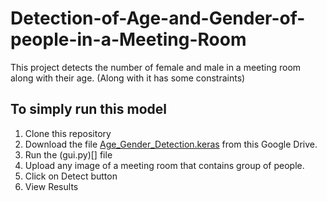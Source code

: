 # Detection-of-Age-and-Gender-of-people-in-a-Meeting-Room
This project detects the number of female and male in a meeting room along with their age. (Along with it has some constraints)

## To simply run this model
1. Clone this repository
2. Download the file [Age_Gender_Detection.keras](https://drive.google.com/file/d/1Relr0YTmSFWCbx_KHPCXtv_P4aspTaKD/view?usp=sharing) from this Google Drive.
3. Run the (gui.py)[] file
4. Upload any image of a meeting room that contains group of people.
5. Click on Detect button
6. View Results
